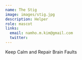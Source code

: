 ```yaml
---
name: The Stig
image: images/stig.jpg
description: Helper
role: mascot
links:
  email: namho.m.kim@gmail.com
  twitter: 
---
```


Keep Calm and Repair Brain Faults
